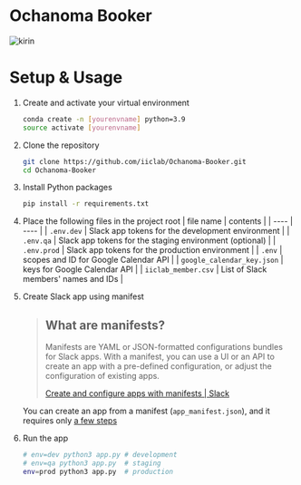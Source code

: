 # Ochanoma Booker
![kirin](https://user-images.githubusercontent.com/98066319/197503841-260f7b0f-f6e1-45f8-9e44-e05778bf8ac3.gif)


# Setup & Usage

1. Create and activate your virtual environment
    ```bash
    conda create -n [yourenvname] python=3.9
    source activate [yourenvname]
    ```

2. Clone the repository
    ```bash
    git clone https://github.com/iiclab/Ochanoma-Booker.git
    cd Ochanoma-Booker
    ```

3. Install Python packages
    ```bash
    pip install -r requirements.txt
    ```

4. Place the following files in the project root
    |  file name  |  contents  |
    | ---- | ---- |
    |  `.env.dev`  |  Slack app tokens for the development environment  |
    |  `.env.qa`  |  Slack app tokens for the staging environment (optional)  |
    |  `.env.prod`  |  Slack app tokens for the production environment  |
    |  `.env`  |  scopes and ID for Google Calendar API  |
    |  `google_calendar_key.json`  |  keys for Google Calendar API  |
    |  `iiclab_member.csv`  |  List of Slack members' names and IDs  |

5. Create Slack app using manifest
    > ## What are manifests? 
    > 
    > Manifests are YAML or JSON-formatted configurations bundles for Slack apps. With a manifest, you can use a UI or an API to create an app with a pre-defined configuration, or adjust the configuration of existing apps.
    > 
    > [Create and configure apps with manifests \| Slack](https://api.slack.com/reference/manifests)

    You can create an app from a manifest (`app_manifest.json`), and it requires only [a few steps](https://api.slack.com/reference/manifests#creating_apps)

6. Run the app
    ```bash
    # env=dev python3 app.py # development
    # env=qa python3 app.py  # staging
    env=prod python3 app.py  # production
    ```
